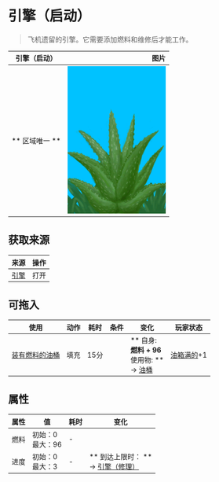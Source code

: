 # 引擎（启动）  
> 飞机遗留的引擎。它需要添加燃料和维修后才能工作。  
  
  引擎（启动）  |   图片   
 ----  |  ----:   
 ** 区域唯一 **  |  <img decoding="async" src="Sprite/AloeVera.png" href="a.md" style="max-width:300px;max-height:300px;">   
  
## 获取来源  
来源  |  操作  
----  |  ----  
[引擎](Engine1Closed.md)  |  打开  
## 可拖入  
使用  |  动作  |  耗时  |  条件  |  变化  |  玩家状态  
----  |  ----  |  ----  |  ----  |  ----  |  ----  
[装有燃料的油桶](JerrycanFuel.md)  |  填充  |  15分  |    |  ** 自身: **<br>燃料 + 96<br>** 使用物: **<br>→ [油桶](Jerrycan.md)  |  [油箱满的](FuelTankFull.md)+1  
## 属性   
属性  |  值  |  耗时  |  变化  
----  |  ----  |  ----  |  ----  
燃料  |  初始：0<br>最大：96  |  -  |    
进度  |  初始：0<br>最大：3  |  -  |  ** 到达上限时： **<br>→ [引擎（修理）](Engine1Repaired.md)  
